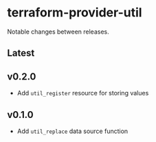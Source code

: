# terraform-provider-util

Notable changes between releases.

## Latest

## v0.2.0

* Add `util_register` resource for storing values

## v0.1.0

* Add `util_replace` data source function

